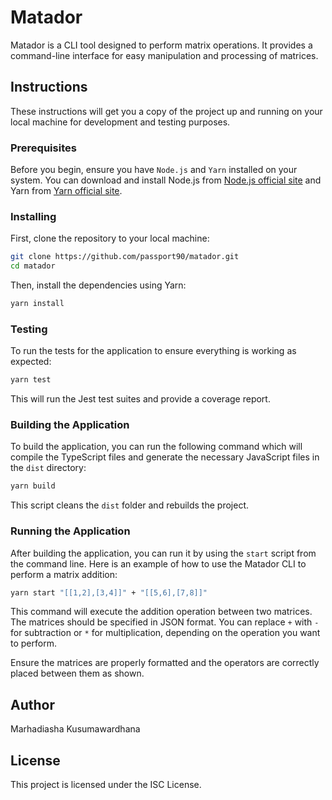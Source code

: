 # Matador

Matador is a CLI tool designed to perform matrix operations. It provides a command-line interface for easy manipulation and processing of matrices.

## Instructions

These instructions will get you a copy of the project up and running on your local machine for development and testing purposes.

### Prerequisites

Before you begin, ensure you have `Node.js` and `Yarn` installed on your system. You can download and install Node.js from [Node.js official site](https://nodejs.org/) and Yarn from [Yarn official site](https://yarnpkg.com/).

### Installing

First, clone the repository to your local machine:

```bash
git clone https://github.com/passport90/matador.git
cd matador
```

Then, install the dependencies using Yarn:

```bash
yarn install
```

### Testing

To run the tests for the application to ensure everything is working as expected:

```bash
yarn test
```

This will run the Jest test suites and provide a coverage report.

### Building the Application

To build the application, you can run the following command which will compile the TypeScript files and generate the necessary JavaScript files in the `dist` directory:

```bash
yarn build
```

This script cleans the `dist` folder and rebuilds the project.

### Running the Application

After building the application, you can run it by using the `start` script from the command line. Here is an example of how to use the Matador CLI to perform a matrix addition:

```bash
yarn start "[[1,2],[3,4]]" + "[[5,6],[7,8]]"
```

This command will execute the addition operation between two matrices. The matrices should be specified in JSON format. You can replace `+` with `-` for subtraction or `*` for multiplication, depending on the operation you want to perform.

Ensure the matrices are properly formatted and the operators are correctly placed between them as shown.

## Author

Marhadiasha Kusumawardhana

## License

This project is licensed under the ISC License.
